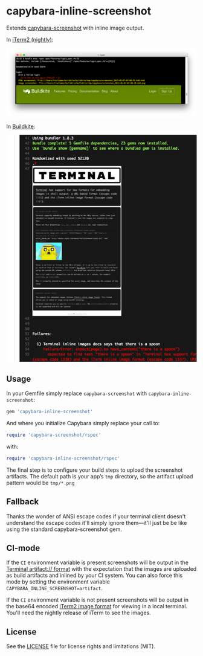 # capybara-inline-screenshot

Extends [capybara-screenshot](https://github.com/mattheworiordan/capybara-screenshot) with inline image output.

In [iTerm2 (nightly)](http://iterm2.com/):

![Screenshot of iTerm2](screenshots/iterm.png)

In [Buildkite](https://buildkite.com/):

![Screenshot of Buildkite](screenshots/buildkite.png)

## Usage

In your Gemfile simply replace `capybara-screenshot` with `capybara-inline-screenshot`:

```ruby
gem 'capybara-inline-screenshot'
```

And where you initialize Capybara simply replace your call to:

```ruby
require 'capybara-screenshot/rspec'
```

with:

```ruby
require 'capybara-inline-screenshot/rspec'
```

The final step is to configure your build steps to upload the screenshot artifacts. The default path is your app’s `tmp` directory, so the artifact upload pattern would be `tmp/*.png`

## Fallback

Thanks the wonder of ANSI escape codes if your terminal client doesn't understand the escape codes it'll simply ignore them—it'll just be be like using the standard capybara-screenshot gem.

## CI-mode

If the `CI` environment variable is present screenshots will be output in the [Terminal artifact:// format](http://buildkite.github.io/terminal/inline-images/) with the expectation that the images are uploaded as build artifacts and inlined by your CI system. You can also force this mode by setting the environment variable `CAPYBARA_INLINE_SCREENSHOT=artifact`.

If the `CI` environment variable is not present screenshots will be output in the base64 encoded [iTerm2 image format](http://iterm2.com/images.html) for viewing in a local terminal. You'll need the nightly release of iTerm to see the images.

## License

See the [LICENSE](LICENSE.md) file for license rights and limitations (MIT).
